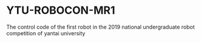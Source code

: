 # YTU-ROBOCON-MR1
The control code of the first robot in the 2019 national undergraduate robot competition of yantai university
